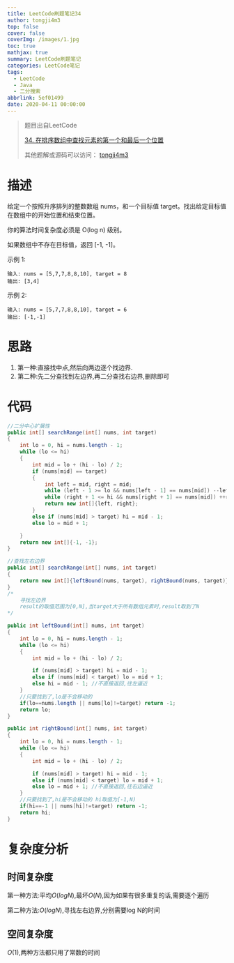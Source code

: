 ```yaml
---
title: LeetCode刷题笔记34
author: tongji4m3
top: false
cover: false
coverImg: /images/1.jpg
toc: true
mathjax: true
summary: LeetCode刷题笔记
categories: LeetCode笔记
tags:
  - LeetCode
  - Java
  - 二分搜索
abbrlink: 5ef01499
date: 2020-04-11 00:00:00
---
```


> 题目出自LeetCode
>
> [34. 在排序数组中查找元素的第一个和最后一个位置](https://leetcode-cn.com/problems/find-first-and-last-position-of-element-in-sorted-array/)
>
>  其他题解或源码可以访问： [tongji4m3](https://github.com/tongji4m3/LeetCode)



# 描述
给定一个按照升序排列的整数数组 nums，和一个目标值 target。找出给定目标值在数组中的开始位置和结束位置。

你的算法时间复杂度必须是 O(log n) 级别。

如果数组中不存在目标值，返回 [-1, -1]。

示例 1:
```
输入: nums = [5,7,7,8,8,10], target = 8
输出: [3,4]
```
示例 2:
```
输入: nums = [5,7,7,8,8,10], target = 6
输出: [-1,-1]
```
# 思路
1. 第一种:直接找中点,然后向两边逐个找边界.
2. 第二种:先二分查找到左边界,再二分查找右边界,删除即可




# 代码
```java
//二分中心扩展性
public int[] searchRange(int[] nums, int target)
{
    int lo = 0, hi = nums.length - 1;
    while (lo <= hi)
    {
        int mid = lo + (hi - lo) / 2;
        if (nums[mid] == target)
        {
            int left = mid, right = mid;
            while (left - 1 >= lo && nums[left - 1] == nums[mid]) --left;
            while (right + 1 <= hi && nums[right + 1] == nums[mid]) ++right;
            return new int[]{left, right};
        }
        else if (nums[mid] > target) hi = mid - 1;
        else lo = mid + 1;

    }
    return new int[]{-1, -1};
}
```

```java
//查找左右边界
public int[] searchRange(int[] nums, int target)
{
    return new int[]{leftBound(nums, target), rightBound(nums, target)};
}
/*
    寻找左边界
    result的取值范围为[0,N],当target大于所有数组元素时,result取到了N
*/

public int leftBound(int[] nums, int target)
{
    int lo = 0, hi = nums.length - 1;
    while (lo <= hi)
    {
        int mid = lo + (hi - lo) / 2;

        if (nums[mid] > target) hi = mid - 1;
        else if (nums[mid] < target) lo = mid + 1;
        else hi = mid - 1; //不直接返回,往左逼近
    }
    //只要找到了,lo是不会移动的
    if(lo==nums.length || nums[lo]!=target) return -1;
    return lo;
}

public int rightBound(int[] nums, int target)
{
    int lo = 0, hi = nums.length - 1;
    while (lo <= hi)
    {
        int mid = lo + (hi - lo) / 2;

        if (nums[mid] > target) hi = mid - 1;
        else if (nums[mid] < target) lo = mid + 1;
        else lo = mid + 1; //不直接返回,往右边逼近
    }
    //只要找到了,hi是不会移动的 hi取值为[-1,N)
    if(hi==-1 || nums[hi]!=target) return -1;
    return hi;
}
```



# 复杂度分析

## 时间复杂度

第一种方法:平均$O(log N)$,最坏$O(N)$,因为如果有很多重复的话,需要逐个遍历

第二种方法:$O(log N)$,寻找左右边界,分别需要log N的时间

## 空间复杂度

$O(1)$,两种方法都只用了常数的时间